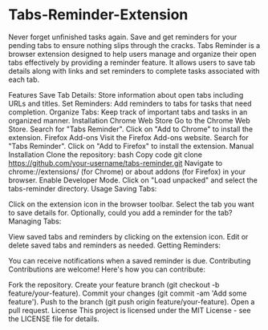 # Tabs-Reminder-Extension
Never forget unfinished tasks again. Save and get reminders for your pending tabs to ensure nothing slips through the cracks.
Tabs Reminder is a browser extension designed to help users manage and organize their open tabs effectively by providing a reminder feature. It allows users to save tab details along with links and set reminders to complete tasks associated with each tab.

Features
Save Tab Details: Store information about open tabs including URLs and titles.
Set Reminders: Add reminders to tabs for tasks that need completion.
Organize Tabs: Keep track of important tabs and tasks in an organized manner.
Installation
Chrome Web Store
Go to the Chrome Web Store.
Search for "Tabs Reminder".
Click on "Add to Chrome" to install the extension.
Firefox Add-ons
Visit the Firefox Add-ons website.
Search for "Tabs Reminder".
Click on "Add to Firefox" to install the extension.
Manual Installation
Clone the repository:
bash
Copy code
git clone https://github.com/your-username/tabs-reminder.git
Navigate to chrome://extensions/ (for Chrome) or about addons (for Firefox) in your browser.
Enable Developer Mode.
Click on "Load unpacked" and select the tabs-reminder directory.
Usage
Saving Tabs:

Click on the extension icon in the browser toolbar.
Select the tab you want to save details for.
Optionally, could you add a reminder for the tab?
Managing Tabs:

View saved tabs and reminders by clicking on the extension icon.
Edit or delete saved tabs and reminders as needed.
Getting Reminders:

You can receive notifications when a saved reminder is due.
Contributing
Contributions are welcome! Here's how you can contribute:

Fork the repository.
Create your feature branch (git checkout -b feature/your-feature).
Commit your changes (git commit -am 'Add some feature').
Push to the branch (git push origin feature/your-feature).
Open a pull request.
License
This project is licensed under the MIT License - see the LICENSE file for details.
